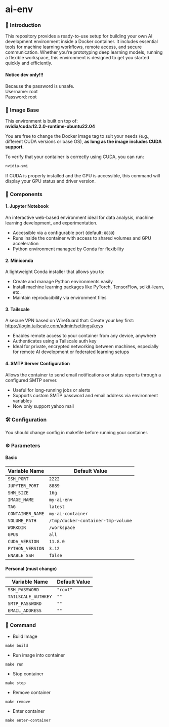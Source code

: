 # ai-env

### 📘 Introduction
This repository provides a ready-to-use setup for building your own AI development environment inside a Docker container. It includes essential tools for machine learning workflows, remote access, and secure communication. Whether you're prototyping deep learning models, running a flexible workspace, this environment is designed to get you started quickly and efficiently.

#### Notice dev only!!!
Because the password is unsafe.  
Username: root  
Password: root

### 🐳 Image Base
This environment is built on top of:  
**nvidia/cuda:12.2.0-runtime-ubuntu22.04**

You are free to change the Docker image tag to suit your needs (e.g., different CUDA versions or base OS), **as long as the image includes CUDA support**.

To verify that your container is correctly using CUDA, you can run:

```bash
nvidia-smi
```
If CUDA is properly installed and the GPU is accessible, this command will display your GPU status and driver version.

### 🧩 Components

#### **1. Jupyter Notebook**
An interactive web-based environment ideal for data analysis, machine learning development, and experimentation.
* Accessible via a configurable port (default: `8889`)
* Runs inside the container with access to shared volumes and GPU acceleration
* Python environment managed by Conda for flexibility

#### **2. Miniconda**
A lightweight Conda installer that allows you to:
* Create and manage Python environments easily
* Install machine learning packages like PyTorch, TensorFlow, scikit-learn, etc.
* Maintain reproducibility via environment files

#### **3. Tailscale**
A secure VPN based on WireGuard that:
Create your key first:
https://login.tailscale.com/admin/settings/keys

* Enables remote access to your container from any device, anywhere
* Authenticates using a Tailscale auth key
* Ideal for private, encrypted networking between machines, especially for remote AI development or federated learning setups

#### **4. SMTP Server Configuration**
Allows the container to send email notifications or status reports through a configured SMTP server.
* Useful for long-running jobs or alerts
* Supports custom SMTP password and email address via environment variables
* Now only support yahoo mail

### 🛠️ Configuration
You should change config in makefile before running your container.

### ⚙️ Parameters
#### Basic
| Variable Name    | Default Value                      |
| ---------------- | ---------------------------------- |
| `SSH_PORT`       | `2222`                             |
| `JUPYTER_PORT`   | `8889`                             |
| `SHM_SIZE`       | `16g`                              |
| `IMAGE_NAME`     | `my-ai-env`                        |
| `TAG`            | `latest`                           |
| `CONTAINER_NAME` | `my-ai-container`                  |
| `VOLUME_PATH`    | `/tmp/docker-container-tmp-volume` |
| `WORKDIR`        | `/workspace`                       |
| `GPUS`           | `all`                              |
| `CUDA_VERSION`   | `11.8.0`                           |
| `PYTHON_VERSION` | `3.12`                             |
| `ENABLE_SSH` | `false`                             |



#### Personal (**must change**)
| Variable Name       | Default Value                                                     |
| ------------------- | ----------------------------------------------------------------- |
| `SSH_PASSWORD` | `"root"`                                     |
| `TAILSCALE_AUTHKEY` | `""`                                     |
| `SMTP_PASSWORD`     | `""`                                                         |
| `EMAIL_ADDRESS`     | `""`                                             |

### 🧾 Command
* Build Image
```
make build
```
* Run image into container
```
make run
```
* Stop container
```
make stop
```
* Remove container
```
make remove
```
* Enter container
```
make enter-container
```